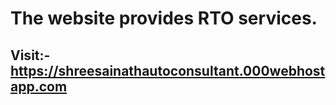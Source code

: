 <h1>
The website provides RTO services.
</h1>
<h2>
  Visit:-
<a href="https://shreesainathautoconsultant.000webhostapp.com" target="_blank" >https://shreesainathautoconsultant.000webhostapp.com</a>
</h2>

